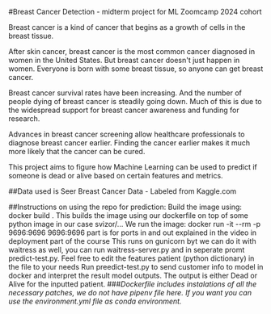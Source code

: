 #Breast Cancer Detection - midterm project for ML Zoomcamp 2024 cohort

Breast cancer is a kind of cancer that begins as a growth of cells in the breast tissue.

After skin cancer, breast cancer is the most common cancer diagnosed in women in the United States. But breast cancer doesn't just happen in women. Everyone is born with some breast tissue, so anyone can get breast cancer.

Breast cancer survival rates have been increasing. And the number of people dying of breast cancer is steadily going down. Much of this is due to the widespread support for breast cancer awareness and funding for research.

Advances in breast cancer screening allow healthcare professionals to diagnose breast cancer earlier. Finding the cancer earlier makes it much more likely that the cancer can be cured. 

This project aims to figure how Machine Learning can be used to predict if someone is dead or alive based on certain features and metrics.

##Data used is Seer Breast Cancer Data - Labeled from Kaggle.com

##Instructions on using the repo for prediction:
Build the image using: docker build <name> .
This builds the <name> image using our dockerfile on top of some python image in our case svizor/...
We run the image: docker run -it --rm -p 9696:9696 <name>
9696:9696 part is for ports in and out explained in the video in deployment part of the course
This runs on gunicorn byt we can do it with waitress as well, you can run waitress-server.py and in seperate promt predict-test.py. Feel free to edit the features patient (python dictionary) in the file to your needs
Run preedict-test.py to send customer info to model in docker and interpret the result model outputs. The output is either Dead or Alive for the inputted patient.
###*Dockerfile includes instalations of all the necessary patches, we do not have pipenv file here. If you want you can use the environment.yml file as conda environment.*
